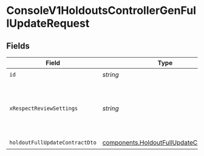 # ConsoleV1HoldoutsControllerGenFullUpdateRequest


## Fields

| Field                                                                                              | Type                                                                                               | Required                                                                                           | Description                                                                                        |
| -------------------------------------------------------------------------------------------------- | -------------------------------------------------------------------------------------------------- | -------------------------------------------------------------------------------------------------- | -------------------------------------------------------------------------------------------------- |
| `id`                                                                                               | *string*                                                                                           | :heavy_check_mark:                                                                                 | id                                                                                                 |
| `xRespectReviewSettings`                                                                           | *string*                                                                                           | :heavy_minus_sign:                                                                                 | Optional header to respect review settings for mutation endpoints.                                 |
| `holdoutFullUpdateContractDto`                                                                     | [components.HoldoutFullUpdateContractDto](../../models/components/holdoutfullupdatecontractdto.md) | :heavy_check_mark:                                                                                 | N/A                                                                                                |